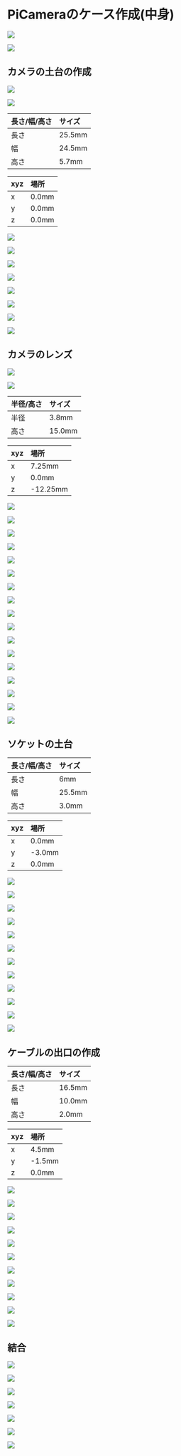 # PiCameraのケース作成(中身)

![](/img/pi901.png)

![](/img/pi902.png)

## カメラの土台の作成

![](/img/pi100_01.jpeg)

![](/img/pi100_02.jpeg)

|長さ/幅/高さ|サイズ|
|:--|:--|
|長さ| 25.5mm |
|幅| 24.5mm |
|高さ| 5.7mm|

|xyz|場所|
|:--|:--|
|x| 0.0mm |
|y| 0.0mm |
|z| 0.0mm|

![](/img/pi101.png)

![](/img/pi102.png)

![](/img/pi103.png)

![](/img/pi104.png)

![](/img/pi105.png)

![](/img/pi106.png)

![](/img/pi107.png)

![](/img/pi108.png)

## カメラのレンズ

![](/img/pi200_01.jpeg)

![](/img/pi200_02.jpeg)


|半径/高さ|サイズ|
|:--|:--|
|半径| 3.8mm |
|高さ| 15.0mm|

|xyz|場所|
|:--|:--|
|x| 7.25mm |
|y| 0.0mm |
|z| -12.25mm|

![](/img/pi201.png)

![](/img/pi202.png)

![](/img/pi203.png)

![](/img/pi204.png)

![](/img/pi205.png)

![](/img/pi206.png)

![](/img/pi207.png)

![](/img/pi208.png)

![](/img/pi209.png)

![](/img/pi210.png)

![](/img/pi211.png)

![](/img/pi212.png)

![](/img/pi213.png)

![](/img/pi214.png)

![](/img/pi215.png)

![](/img/pi216.png)

![](/img/pi217.png)

## ソケットの土台

|長さ/幅/高さ|サイズ|
|:--|:--|
|長さ| 6mm |
|幅| 25.5mm |
|高さ| 3.0mm|

|xyz|場所|
|:--|:--|
|x| 0.0mm |
|y| -3.0mm |
|z| 0.0mm|

![](/img/pi300_01.jpeg)

![](/img/pi300_02.jpeg)

![](/img/pi301.png)

![](/img/pi302.png)

![](/img/pi303.png)

![](/img/pi304.png)

![](/img/pi305.png)

![](/img/pi306.png)

![](/img/pi307.png)

![](/img/pi308.png)

![](/img/pi309.png)

![](/img/pi310.png)

## ケーブルの出口の作成

|長さ/幅/高さ|サイズ|
|:--|:--|
|長さ| 16.5mm |
|幅| 10.0mm |
|高さ| 2.0mm|

|xyz|場所|
|:--|:--|
|x| 4.5mm |
|y| -1.5mm |
|z| 0.0mm|

![](/img/pi400_01.jpeg)

![](/img/pi400_02.jpeg)

![](/img/pi401.png)

![](/img/pi402.png)

![](/img/pi403.png)

![](/img/pi404.png)

![](/img/pi405.png)

![](/img/pi406.png)

![](/img/pi407.png)

![](/img/pi408.png)

![](/img/pi409.png)

## 結合

![](/img/pi501.png)

![](/img/pi502.png)

![](/img/pi503.png)

![](/img/pi504.png)

![](/img/pi505.png)

![](/img/pi506.png)

![](/img/pi507.png)
